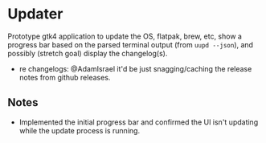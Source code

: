 # Updater

Prototype gtk4 application to update the OS, flatpak, brew, etc, show a progress bar based on the parsed terminal output (from `uupd --json`), and possibly (stretch goal) display the changelog(s).

- re changelogs: @AdamIsrael it'd be just snagging/caching the release notes from github releases.

## Notes

- Implemented the initial progress bar and confirmed the UI isn't updating while the update process is running.
